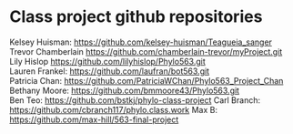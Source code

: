 # Class project github repositories 
Kelsey Huisman: https://github.com/kelsey-huisman/Teagueia_sanger
Trevor Chamberlain https://github.com/chamberlain-trevor/myProject.git  
Lily Hislop https://github.com/lilyhislop/Phylo563.git  
Lauren Frankel: https://github.com/laufran/bot563.git  
Patricia Chan: https://github.com/PatriciaWChan/Phylo563_Project_Chan  
Bethany Moore: https://github.com/bmmoore43/Phylo563.git  
Ben Teo: https://github.com/bstkj/phylo-class-project
Carl Branch: https://github.com/cbranch117/phylo.class.work
Max B: https://github.com/max-hill/563-final-project
